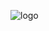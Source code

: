 ![logo](https://github.com/isadoravasques/DEVCLUB/assets/168482632/f001f612-253a-4778-b015-83200e801d44)
